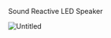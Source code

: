 Sound Reactive LED Speaker

![Untitled](https://github.com/graciellya/LEDSpeaker/assets/140670971/50a4c0e6-9ec5-4401-b753-82e23afa2026)

